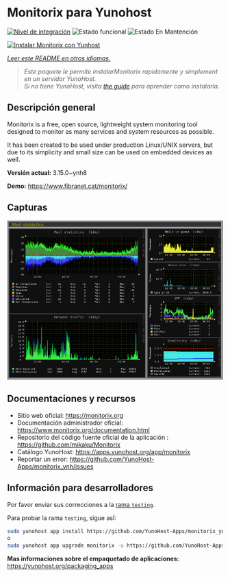 <!--
Este archivo README esta generado automaticamente<https://github.com/YunoHost/apps/tree/master/tools/readme_generator>
No se debe editar a mano.
-->

# Monitorix para Yunohost

[![Nivel de integración](https://apps.yunohost.org/badge/integration/monitorix)](https://ci-apps.yunohost.org/ci/apps/monitorix/)
![Estado funcional](https://apps.yunohost.org/badge/state/monitorix)
![Estado En Mantención](https://apps.yunohost.org/badge/maintained/monitorix)

[![Instalar Monitorix con Yunhost](https://install-app.yunohost.org/install-with-yunohost.svg)](https://install-app.yunohost.org/?app=monitorix)

*[Leer este README en otros idiomas.](./ALL_README.md)*

> *Este paquete le permite instalarMonitorix rapidamente y simplement en un servidor YunoHost.*  
> *Si no tiene YunoHost, visita [the guide](https://yunohost.org/install) para aprender como instalarla.*

## Descripción general

Monitorix is a free, open source, lightweight system monitoring tool designed to monitor as many services and system resources as possible.

It has been created to be used under production Linux/UNIX servers, but due to its simplicity and small size can be used on embedded devices as well.


**Versión actual:** 3.15.0~ynh8

**Demo:** <https://www.fibranet.cat/monitorix/>

## Capturas

![Captura de Monitorix](./doc/screenshots/mail.png)

## Documentaciones y recursos

- Sitio web oficial: <https://monitorix.org>
- Documentación administrador oficial: <https://www.monitorix.org/documentation.html>
- Repositorio del código fuente oficial de la aplicación : <https://github.com/mikaku/Monitorix>
- Catálogo YunoHost: <https://apps.yunohost.org/app/monitorix>
- Reportar un error: <https://github.com/YunoHost-Apps/monitorix_ynh/issues>

## Información para desarrolladores

Por favor enviar sus correcciones a la [rama `testing`](https://github.com/YunoHost-Apps/monitorix_ynh/tree/testing).

Para probar la rama `testing`, sigue asÍ:

```bash
sudo yunohost app install https://github.com/YunoHost-Apps/monitorix_ynh/tree/testing --debug
o
sudo yunohost app upgrade monitorix -u https://github.com/YunoHost-Apps/monitorix_ynh/tree/testing --debug
```

**Mas informaciones sobre el empaquetado de aplicaciones:** <https://yunohost.org/packaging_apps>
